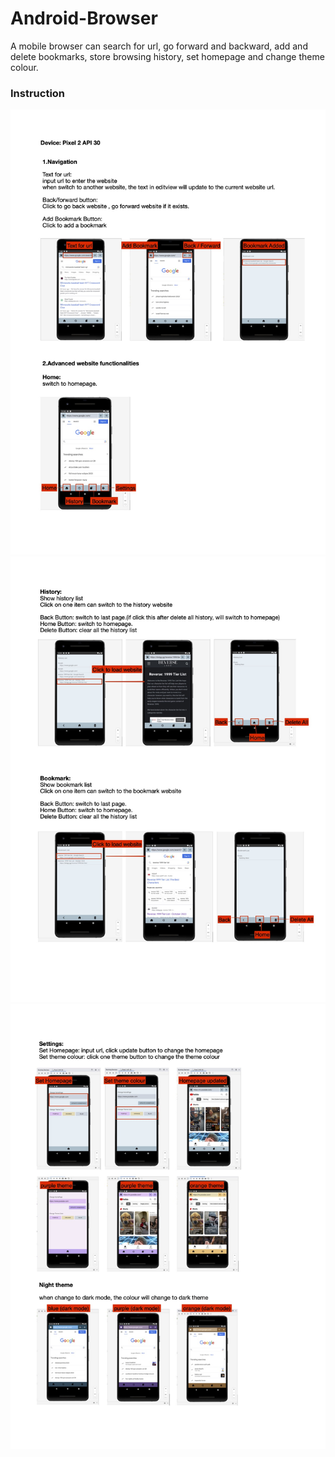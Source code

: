 # Android-Browser
A mobile browser can search for url, go forward and backward, add and delete bookmarks, store browsing history, set homepage and change theme colour.

### Instruction

![Instruction](https://github.com/Willa2023/Android-Browser/blob/f7827bb46da9ca35c9ce1788de9c0554a308fa1c/img/Readme1.jpg)
![Instruction](https://github.com/Willa2023/Android-Browser/blob/f7827bb46da9ca35c9ce1788de9c0554a308fa1c/img/Readme2.jpg)
![Instruction](https://github.com/Willa2023/Android-Browser/blob/f7827bb46da9ca35c9ce1788de9c0554a308fa1c/img/Readme3.jpg)
